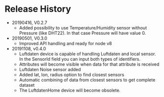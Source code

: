 # Release History

* 20190416, V0.2.7
  * Added possibility to use Temperature/Humidity sensor without Pressure (like DHT22). In that case Pressure will have value 0.
* 20190501, V0.3.0
  * Improved API handling and ready for node v8
* 20191108, v0.4.0
  * Luftdaten device is capable of handling Luftdaten and local sensor. In the SensorId field you can input both types of identifiers.
  * Attributes will become visible when data for that attribute is received
  * Luftdaten Noise sensor added
  * Added lat, lon, radius option to find closest sensors
  * Automatic combining of data from closest sensors to get complete dataset
  * The LuftdatenHome device will become obsolete.
